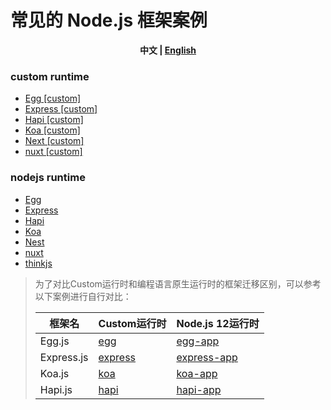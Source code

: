 # 常见的 Node.js 框架案例

<p align="center"><b> 中文 | <a href="./readme_en.md"> English </a>  </b></p>

### custom runtime
- [Egg [custom]](./custom-runtime/egg/src)
- [Express [custom]](./custom-runtime/express/src)
- [Hapi [custom]](./custom-runtime/hapi/src)
- [Koa [custom]](./custom-runtime/koa/src)
- [Next [custom]](./custom-runtime/next/src)
- [nuxt [custom]](./custom-runtime/nuxt-ssr/src)

### nodejs runtime
- [Egg](./nodejs-runtime/egg/src)
- [Express](./nodejs-runtime/express/src)
- [Hapi](./nodejs-runtime/hapi/src)
- [Koa](./nodejs-runtime/koa/src)
- [Nest](./nodejs-runtime/Nest/src)
- [nuxt](./nodejs-runtime/nuxt/src)
- [thinkjs](./nodejs-runtime/thinkjs/src)


> 为了对比Custom运行时和编程语言原生运行时的框架迁移区别，可以参考以下案例进行自行对比：
>
> | 框架名 | Custom运行时 | Node.js 12运行时 |
> | ----- | ----------- | ----------------|
> | Egg.js | [egg](./custom-runtime/egg/src) | [egg-app](./nodejs-runtime/egg-app/src) |
> | Express.js | [express](./custom-runtime/express/src) | [express-app](./nodejs-runtime/express-app/src) |
> | Koa.js | [koa](./custom-runtime/koa/src) | [koa-app](./nodejs-runtime/koa-app/src) |
> | Hapi.js | [hapi](./custom-runtime/hapi/src) | [hapi-app](./nodejs-runtime/hapi-app/src) |